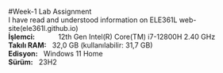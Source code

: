 #Week-1 Lab Assignment  
I have read and understood information on ELE361L web-site(ele361l.github.io)  
**İşlemci:**&nbsp;&nbsp;&nbsp;&nbsp;&nbsp;&nbsp;&nbsp;&nbsp;&nbsp;&nbsp;&nbsp;&nbsp;12th Gen Intel(R) Core(TM) i7-12800H 2.40 GHz  
**Takılı RAM:**&nbsp;  &nbsp;32,0 GB (kullanılabilir: 31,7 GB)  
**Edisyon:**&nbsp;     &nbsp;Windows 11 Home   
**Sürüm:**&nbsp;       &nbsp;23H2  

